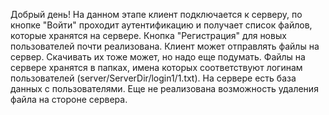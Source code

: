 Добрый день!
На данном этапе клиент подключается к серверу, по кнопке "Войти" проходит аутентификацию и получает список файлов,
которые хранятся на сервере. Кнопка "Регистрация" для новых пользователей почти реализована.
Клиент может отправлять файлы на сервер. Скачивать их тоже может, но надо еще подумать.
Файлы на сервере хранятся в папках, имена которых соответствуют логинам пользователей (server/ServerDir/login1/1.txt).
На сервере есть база данных с пользователями.
Еще не реализована возможность удаления файла на стороне сервера.